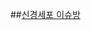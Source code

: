 ##[신경세포 이슈방](https://docs.google.com/spreadsheets/d/1G4BeuE0nPIajHYbnP2yWLiKTX5ZkaVU3brHNeBEF-sw/edit#gid=0)
